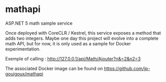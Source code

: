 # mathapi
ASP.NET 5 math sample service

Once deployed with CoreCLR / Kestrel, this service exposes a method that adds two integers. Maybe one day this project will evolve into a complete math API, but for now, it is only used as a sample for Docker experimentation.

Exemple of calling : http://127.0.0.1/api/Math/Ajouter?n&=2&n2=3

The associated Docker image can be found on https://github.com/jp-gouigoux/mathapi